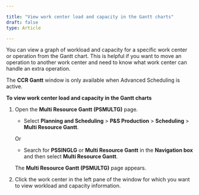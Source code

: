 ```yaml
---

title: "View work center load and capacity in the Gantt charts"
draft: false
type: Article

---
```


You can view a graph of workload and capacity for a specific work center or operation from the Gantt chart. This is helpful if you want to move an operation to another work center and need to know what work center can handle an extra operation.

The **CCR Gantt** window is only available when Advanced Scheduling is active.

**To view work center load and capacity in the Gantt charts**

1. Open the **Multi Resource Gantt (PSMULTG)** page.

    - Select **Planning and Scheduling** > **P&S Production** > **Scheduling**  > **Multi Resource Gantt**.

    Or

    - Search for **PSSINGLG** or **Multi Resource Gantt** in the **Navigation box** and then select **Multi Resource Gantt**.

    The **Multi Resource Gantt (PSMULTG)**  page appears.

2. Click the work center in the left pane of the window for which you want to view workload and capacity information.

​